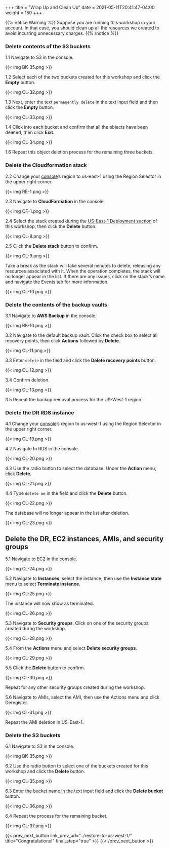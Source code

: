 +++
title = "Wrap Up and Clean Up"
date =  2021-05-11T20:41:47-04:00
weight = 150
+++

{{% notice Warning %}}
Suppose you are running this workshop in your account. In that case, you should clean up all the resources we created to avoid incurring unnecessary charges.
{{% /notice %}}

### Delete contents of the S3 buckets

1.1 Navigate to S3 in the console.

{{< img BK-35.png >}}

1.2 Select each of the two buckets created for this workshop and click the **Empty** button.

{{< img CL-32.png >}}

1.3 Next, enter the text `permanently delete` in the text input field and then click the **Empty** button.

{{< img CL-33.png >}}

1.4 Click into each bucket and confirm that all the objects have been deleted, then click **Exit**.

{{< img CL-34.png >}}

1.6 Repeat this object deletion process for the remaining three buckets.

### Delete the Cloudformation stack

2.2 Change your [console](https://us-east-1.console.aws.amazon.com/console)’s region to us-east-1 using the Region Selector in the upper right corner.

{{< img RE-1.png >}}

2.3 Navigate to **CloudFormation** in the console.

{{< img CF-1.png >}}

2.4 Select the stack created during the [US-East-1 Deployment section](us-east-1-deployment.html) of this workshop, then click the **Delete** button.

{{< img CL-8.png >}}

2.5 Click the **Delete stack** button to confirm.

{{< img CL-9.png >}}

Take a break as the stack will take several minutes to delete, releasing any resources associated with it. When the operation completes, the stack will no longer appear in the list. If there are any issues, click on the stack’s name and navigate the Events tab for more information.

{{< img CL-10.png >}}

### Delete the contents of the backup vaults

3.1  Navigate to **AWS Backup** in the console.

{{< img BK-10.png >}}

3.2 Navigate to the default backup vault. Click the check box to select all recovery points, then click **Actions** followed by **Delete**.

{{< img CL-11.png >}}

3.3 Enter `delete` in the field and click the **Delete recovery points** button.

{{< img CL-12.png >}}

3.4 Confirm deletion.

{{< img CL-13.png >}}

3.5 Repeat the backup removal process for the US-West-1 region.

### Delete the DR RDS instance

4.1 Change your [console](https://us-west-1.console.aws.amazon.com/console)’s region to us-west-1 using the Region Selector in the upper right corner.

{{< img CL-19.png >}}

4.2 Navigate to RDS in the console.

{{< img CL-20.png >}}

4.3 Use the radio button to select the database. Under the **Action** menu, click **Delete**.

{{< img CL-21.png >}}

4.4 Type `delete me` in the field and click the **Delete** button.

{{< img CL-22.png >}}

The database will no longer appear in the list after deletion.

{{< img CL-23.png >}}

## Delete the DR, EC2 instances, AMIs, and security groups

5.1 Navigate to EC2 in the console.

{{< img CL-24.png >}}

5.2 Navigate to **Instances**, select the instance, then use the **Instance state** menu to select **Terminate instance**.

{{< img CL-25.png >}}

The instance will now show as terminated.

{{< img CL-26.png >}}

5.3 Navigate to **Security groups**. Click on one of the security groups created durng the workshop.

{{< img CL-28.png >}}

5.4 From the **Actions** menu and select **Delete security groups**.

{{< img CL-29.png >}}

5.5 Click the **Delete** button to confirm.

{{< img CL-30.png >}}

Repeat for any other security groups created during the workshop.

5.6 Navigate to AMIs, select the AMI, then use the Actions menu and click Deregister.

{{< img CL-31.png >}}

Repeat the AMI deletion in US-East-1.

### Delete the S3 buckets

6.1 Navigate to S3 in the console.

{{< img BK-35.png >}}

6.2 Use the radio button to select one of the buckets created for this workshop and click the **Delete** button.

{{< img CL-35.png >}}

6.3 Enter the bucket name in the text input field and click the **Delete bucket** button.

{{< img CL-36.png >}}

6.4 Repeat the process for the remaining bucket.

{{< img CL-37.png >}}

{{< prev_next_button link_prev_url="../restore-to-us-west-1/" title="Congratulations!" final_step="true" >}}
{{< /prev_next_button >}}
